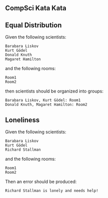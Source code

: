 CompSci Kata Kata
-----------------

Equal Distribution
------------------

Given the following scientists:

```
Barabara Liskov
Kurt Gödel
Donald Knuth
Magaret Hamilton
```

and the following rooms:

```
Room1
Room2
```

then scientists should be organized into groups:

```
Barabara Liskov, Kurt Gödel: Room1
Donald Knuth, Magaret Hamilton: Room2
```

Loneliness
----------

Given the following scientists:

```
Barabara Liskov
Kurt Gödel
Richard Stallman
```

and the following rooms:

```
Room1
Room2
```

Then an error should be produced:

```
Richard Stallman is lonely and needs help!
```
